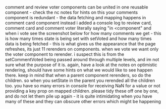comment and review voter components can be united in one reusable component - check the nc notes for hints on this
your comments component is redundant - the data fetching and mapping happens in comment card component instead
i added a console log to review card, comment card and comment voter literally saying "in <component" and when i vote see the screenshot below for how many comments we get - this is how many times state is being set with setVoted and how many times data is being fetched - this is what gives us the appearance that the page refreshes, its just 11 rerenders on components. when we vote we want only the voter component to rerender. i suspect this is from the setCommentVoted being passed around through multiple levels, and im not sure what the purpose of it is. again, have a look at the notes on optimistic rendering, should have some hints on what we would  like to see happen there. keep in mind that when a parent component rerenders, so do the children. so when you setState in the parent you rerended all the children too.
you have so many errors in console for receiving NaN for a value or not providing a key prop on mapped children. please tidy these off one by one, and do not let them pile up again - it is quite intimidating when you have many of these and they can obscure other errors which might be happening
